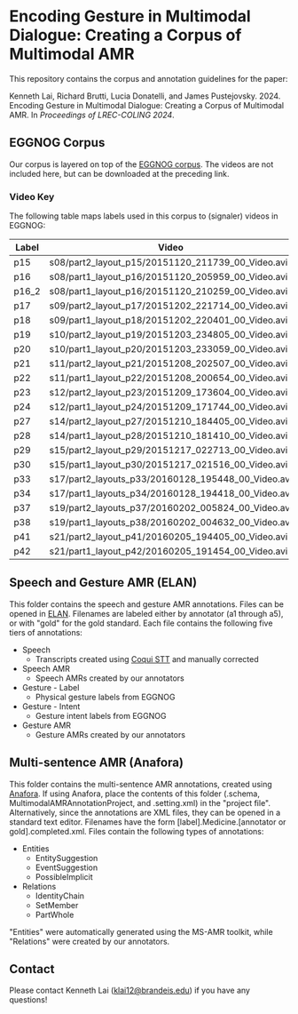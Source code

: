 # Encoding Gesture in Multimodal Dialogue: Creating a Corpus of Multimodal AMR

This repository contains the corpus and annotation guidelines for the paper:

Kenneth Lai, Richard Brutti, Lucia Donatelli, and James Pustejovsky. 2024. Encoding Gesture in Multimodal Dialogue: Creating a Corpus of Multimodal AMR. In _Proceedings of LREC-COLING 2024_.

## EGGNOG Corpus

Our corpus is layered on top of the [EGGNOG corpus](https://www.cs.colostate.edu/~vision/eggnog/). The videos are not included here, but can be downloaded at the preceding link.

### Video Key

The following table maps labels used in this corpus to (signaler) videos in EGGNOG:

|Label|Video                                             |
|-----|--------------------------------------------------|
|p15  |s08/part2_layout_p15/20151120_211739_00_Video.avi |
|p16  |s08/part1_layout_p16/20151120_205959_00_Video.avi |
|p16_2|s08/part1_layout_p16/20151120_210259_00_Video.avi |
|p17  |s09/part2_layout_p17/20151202_221714_00_Video.avi |
|p18  |s09/part1_layout_p18/20151202_220401_00_Video.avi |
|p19  |s10/part2_layout_p19/20151203_234805_00_Video.avi |
|p20  |s10/part1_layout_p20/20151203_233059_00_Video.avi |
|p21  |s11/part2_layout_p21/20151208_202507_00_Video.avi |
|p22  |s11/part1_layout_p22/20151208_200654_00_Video.avi |
|p23  |s12/part2_layout_p23/20151209_173604_00_Video.avi |
|p24  |s12/part1_layout_p24/20151209_171744_00_Video.avi |
|p27  |s14/part2_layout_p27/20151210_184405_00_Video.avi |
|p28  |s14/part1_layout_p28/20151210_181410_00_Video.avi |
|p29  |s15/part2_layout_p29/20151217_022713_00_Video.avi |
|p30  |s15/part1_layout_p30/20151217_021516_00_Video.avi |
|p33  |s17/part2_layouts_p33/20160128_195448_00_Video.avi|
|p34  |s17/part1_layouts_p34/20160128_194418_00_Video.avi|
|p37  |s19/part2_layouts_p37/20160202_005824_00_Video.avi|
|p38  |s19/part1_layouts_p38/20160202_004632_00_Video.avi|
|p41  |s21/part2_layout_p41/20160205_194405_00_Video.avi |
|p42  |s21/part1_layout_p42/20160205_191454_00_Video.avi |

## Speech and Gesture AMR (ELAN)

This folder contains the speech and gesture AMR annotations. Files can be opened in [ELAN](https://archive.mpi.nl/tla/elan). Filenames are labeled either by annotator (a1 through a5), or with "gold" for the gold standard. Each file contains the following five tiers of annotations:

- Speech
  - Transcripts created using [Coqui STT](https://github.com/coqui-ai/STT) and manually corrected
- Speech AMR
  - Speech AMRs created by our annotators
- Gesture - Label
  - Physical gesture labels from EGGNOG
- Gesture - Intent
  - Gesture intent labels from EGGNOG
- Gesture AMR
  - Gesture AMRs created by our annotators

## Multi-sentence AMR (Anafora)

This folder contains the multi-sentence AMR annotations, created using [Anafora](https://github.com/weitechen/anafora). If using Anafora, place the contents of this folder (.schema, MultimodalAMRAnnotationProject, and .setting.xml) in the "project file". Alternatively, since the annotations are XML files, they can be opened in a standard text editor. Filenames have the form [label].Medicine.[annotator or gold].completed.xml. Files contain the following types of annotations:

- Entities
  - EntitySuggestion
  - EventSuggestion
  - PossibleImplicit
- Relations
  - IdentityChain
  - SetMember
  - PartWhole

"Entities" were automatically generated using the MS-AMR toolkit, while "Relations" were created by our annotators.

## Contact

Please contact Kenneth Lai (klai12@brandeis.edu) if you have any questions!
